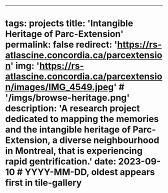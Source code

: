---
tags: projects
title: 'Intangible Heritage of Parc-Extension'
permalink: false
redirect: 'https://rs-atlascine.concordia.ca/parcextension'
img: 'https://rs-atlascine.concordia.ca/parcextension/images/IMG_4549.jpeg' # '/imgs/browse-heritage.png'
description: 'A research project dedicated to mapping the memories and the intangible heritage of Parc-Extension, a diverse neighbourhood in Montreal, that is experiencing rapid gentrification.'
date: 2023-09-10 # YYYY-MM-DD, oldest appears first in tile-gallery
=======



